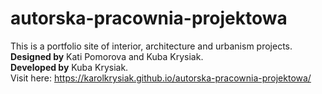 # autorska-pracownia-projektowa
This is a portfolio site of interior, architecture and urbanism projects.<br>
<b>Designed by</b> Kati Pomorova and Kuba Krysiak.<br>
<b>Developed by</b> Kuba Krysiak.<br>
Visit here: https://karolkrysiak.github.io/autorska-pracownia-projektowa/
